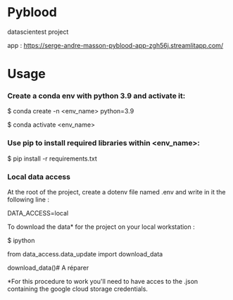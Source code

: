 # Pyblood
datascientest project

app : https://serge-andre-masson-pyblood-app-zgh56j.streamlitapp.com/

# Usage

### Create a conda env with python 3.9 and activate it:

$ conda create -n <env_name> python=3.9

$ conda activate <env_name>

### Use pip to install required libraries within <env_name>:

$ pip install -r requirements.txt

### Local data access

At the root of the project, create a dotenv file named .env and write in it the following line :

DATA_ACCESS=local

To download the data* for the project on your local workstation :

$ ipython

from data_access.data_update import download_data

download_data()# A réparer


*For this procedure to work you'll need to have acces to the .json containing the google cloud storage credentials.


